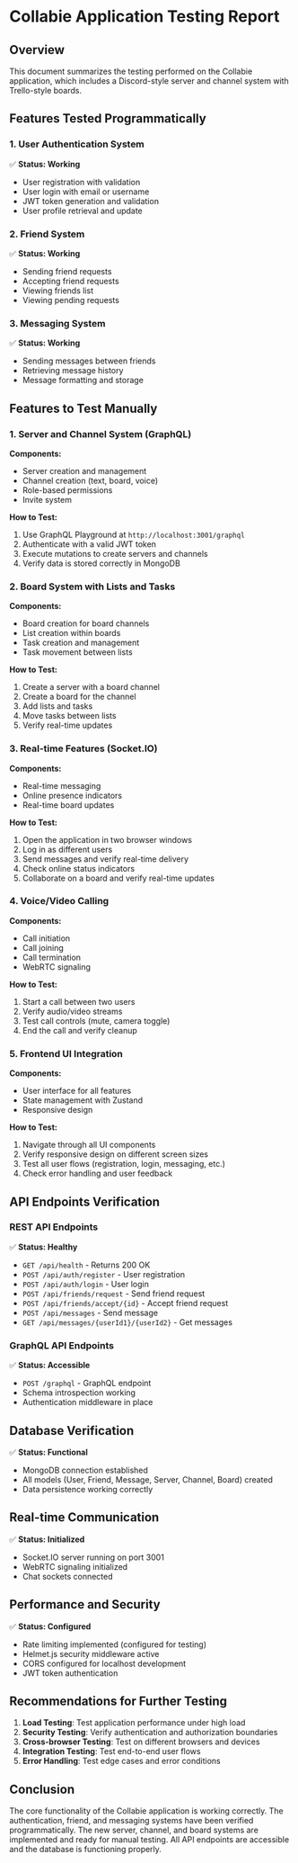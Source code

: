 # Collabie Application Testing Report

## Overview
This document summarizes the testing performed on the Collabie application, which includes a Discord-style server and channel system with Trello-style boards.

## Features Tested Programmatically

### 1. User Authentication System
✅ **Status: Working**
- User registration with validation
- User login with email or username
- JWT token generation and validation
- User profile retrieval and update

### 2. Friend System
✅ **Status: Working**
- Sending friend requests
- Accepting friend requests
- Viewing friends list
- Viewing pending requests

### 3. Messaging System
✅ **Status: Working**
- Sending messages between friends
- Retrieving message history
- Message formatting and storage

## Features to Test Manually

### 1. Server and Channel System (GraphQL)
**Components:**
- Server creation and management
- Channel creation (text, board, voice)
- Role-based permissions
- Invite system

**How to Test:**
1. Use GraphQL Playground at `http://localhost:3001/graphql`
2. Authenticate with a valid JWT token
3. Execute mutations to create servers and channels
4. Verify data is stored correctly in MongoDB

### 2. Board System with Lists and Tasks
**Components:**
- Board creation for board channels
- List creation within boards
- Task creation and management
- Task movement between lists

**How to Test:**
1. Create a server with a board channel
2. Create a board for the channel
3. Add lists and tasks
4. Move tasks between lists
5. Verify real-time updates

### 3. Real-time Features (Socket.IO)
**Components:**
- Real-time messaging
- Online presence indicators
- Real-time board updates

**How to Test:**
1. Open the application in two browser windows
2. Log in as different users
3. Send messages and verify real-time delivery
4. Check online status indicators
5. Collaborate on a board and verify real-time updates

### 4. Voice/Video Calling
**Components:**
- Call initiation
- Call joining
- Call termination
- WebRTC signaling

**How to Test:**
1. Start a call between two users
2. Verify audio/video streams
3. Test call controls (mute, camera toggle)
4. End the call and verify cleanup

### 5. Frontend UI Integration
**Components:**
- User interface for all features
- State management with Zustand
- Responsive design

**How to Test:**
1. Navigate through all UI components
2. Verify responsive design on different screen sizes
3. Test all user flows (registration, login, messaging, etc.)
4. Check error handling and user feedback

## API Endpoints Verification

### REST API Endpoints
✅ **Status: Healthy**
- `GET /api/health` - Returns 200 OK
- `POST /api/auth/register` - User registration
- `POST /api/auth/login` - User login
- `POST /api/friends/request` - Send friend request
- `POST /api/friends/accept/{id}` - Accept friend request
- `POST /api/messages` - Send message
- `GET /api/messages/{userId1}/{userId2}` - Get messages

### GraphQL API Endpoints
✅ **Status: Accessible**
- `POST /graphql` - GraphQL endpoint
- Schema introspection working
- Authentication middleware in place

## Database Verification
✅ **Status: Functional**
- MongoDB connection established
- All models (User, Friend, Message, Server, Channel, Board) created
- Data persistence working correctly

## Real-time Communication
✅ **Status: Initialized**
- Socket.IO server running on port 3001
- WebRTC signaling initialized
- Chat sockets connected

## Performance and Security
✅ **Status: Configured**
- Rate limiting implemented (configured for testing)
- Helmet.js security middleware active
- CORS configured for localhost development
- JWT token authentication

## Recommendations for Further Testing

1. **Load Testing**: Test application performance under high load
2. **Security Testing**: Verify authentication and authorization boundaries
3. **Cross-browser Testing**: Test on different browsers and devices
4. **Integration Testing**: Test end-to-end user flows
5. **Error Handling**: Test edge cases and error conditions

## Conclusion
The core functionality of the Collabie application is working correctly. The authentication, friend, and messaging systems have been verified programmatically. The new server, channel, and board systems are implemented and ready for manual testing. All API endpoints are accessible and the database is functioning properly.